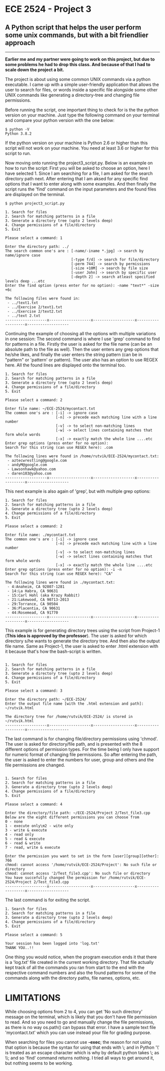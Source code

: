 # ECE 2524 - Project 3
## A Python script that helps the user perform some unix commands, but with a bit friendlier approach
---
**Earlier me and my partner were going to work on this project, but due to some problems he had to drop this class. And because of that I had to scale down the project a bit.**

The project is about using some common UNIX commands via a python executable. I came up with a simple user-friendly application that allows the user to search for files, or words inside a specific file alongside some other UNIX commands like generating a directory-tree and changing file permissions.

Before running the script, one important thing to check for is the the python version on your machine. Just type the following command on your terminal and compare your python version with the one below:

```
$ python -V
Python 3.8.2
```

If the python version on your machine is Python 2.6 or higher than this script will not work on your machine. You need at least 3.6 or higher for this script to run.

Now moving onto running the project3_script.py. Below is an example on how to run the script: First you will be asked to choose an option, here I have selected 1. Since I am searching for a file, I am asked for the search directory path next. After entering that I am aksed for any specific find options that I want to enter along with some examples. And then finally the script runs the 'find' command on the input parameters and the found files are displayed on the terminal.

```
$ python project3_script.py

1. Search for files
2. Search for matching patterns in a file
3. Generate a directory tree (upto 2 levels deep)
4. Change permissions of a file/directory
5. Exit

Please select a command: 1

Enter the directory path: ../
The search common one's are : [-name/-iname *.jpg] -> search by name/ignore case
                              [-type f/d] -> search for file/directory
                              [-perm 744] -> search by permissions
                              [-size +10M] -> search by file size
                              [-user John] -> search by specific user
                              [-depth 2] -> search atleast specified levels deep ...etc
Enter the find option (press enter for no option): -name "text*" -size +6c

The following files were found in:
 - ../text1.txt
 - ../Exercise 2/text1.txt
 - ../Exercise 2/text2.txt
 - ../text 2.txt
-------------------x-------------------x-------------------x-------------------x-------------------

```

Continuing the example of choosing all the options with multiple variations in one session: The second command is where I use 'grep' command to find for patterns in a file. Firstly the user is asked for the file name (can be an absolute path to the file as well). Then the user enters any grep options that he/she likes, and finally the user enters the string pattern (can be in "pattern" or 'pattern' or pattern). The user also has an option to use REGEX here. All the found lines are displayed onto the terminal too. 

```
1. Search for files
2. Search for matching patterns in a file
3. Generate a directory tree (upto 2 levels deep)
4. Change permissions of a file/directory
5. Exit

Please select a command: 2

Enter file name: ~/ECE-2524/mycontact.txt
The common one's are : [-i] -> ignore case
                       [-n] -> precede each matching line with a line number
                       [-v] -> to select non-matching lines
                       [-w] -> select lines containing matches that form whole words
                       [-x] -> exactly match the whole line ....etc
Enter grep options (press enter for no option):
Search for this string (can use REGEX here): .com

The following lines were found in /home/rutvik/ECE-2524/mycontact.txt:
 - aztecwrestling@google.com
 - andyM@google.com
 - Lawsonhawk@yahoo.com
 - daren103@yahoo.com
-------------------x-------------------x-------------------x-------------------x-------------------
```
This next example is also again of 'grep', but with multiple grep options:

```
1. Search for files
2. Search for matching patterns in a file
3. Generate a directory tree (upto 2 levels deep)
4. Change permissions of a file/directory
5. Exit

Please select a command: 2

Enter file name: ./mycontact.txt
The common one's are : [-i] -> ignore case
                       [-n] -> precede each matching line with a line number
                       [-v] -> to select non-matching lines
                       [-w] -> select lines containing matches that form whole words
                       [-x] -> exactly match the whole line ....etc
Enter grep options (press enter for no option): -i -n
Search for this string (can use REGEX here): "CA"

The following lines were found in ./mycontact.txt:
 - 4:Anaheim, CA 92807-1281
 - 14:La Habra, CA 90631
 - 15:Carl Hohl (aka Krazy Rabbit)
 - 21:Lakewood, CA 90713-2013
 - 29:Torrance, CA 90504
 - 36:Placentia, CA 90631
 - 44:Rosemead, CA 91770
-------------------x-------------------x-------------------x-------------------x-------------------
```

This example is for generating directory trees using the script from Project-1 (**This idea is approved by the professor**). The user is asked for which directory s/he wants to generate the directory tree. And then also the output file name. Same as Project-1, the user is asked to enter .html extension with it because that's how the bash-script is written.

```

1. Search for files
2. Search for matching patterns in a file
3. Generate a directory tree (upto 2 levels deep)
4. Change permissions of a file/directory
5. Exit

Please select a command: 3

Enter the directory path: ~/ECE-2524/
Enter the output file name [with the .html extension and path]: ~/rutvik.html

The directory tree for /home/rutvik/ECE-2524/ is stored in ~/rutvik.html
-------------------x-------------------x-------------------x-------------------x-------------------
```
The last command is for changing file/directory permissions using 'chmod'. The user is asked for directory/file path, and is presented with the 8 different options of permission types. For the time being I only have support for numeric format of changing file permissions. So after entering the path, the user is asked to enter the numbers for user, group and others and the file permissions are changed.

```

1. Search for files
2. Search for matching patterns in a file
3. Generate a directory tree (upto 2 levels deep)
4. Change permissions of a file/directory
5. Exit

Please select a command: 4

Enter the directory/file path: ~/ECE-2524/Project 2/Test_file3.cpp
Below are the eight different permissions you can choose from
0 - none
1 - execute only\m2 - wite only
3 - write & execute
4 - read only
5 - read & execute
6 - read & write
7 - read, write & execute

Enter the permission you want to set in the form [user][group][other]: 766
chmod: cannot access '/home/rutvik/ECE-2524/Project': No such file or directory
chmod: cannot access '2/Test_file3.cpp': No such file or directory
You have succefully changed the permission for /home/rutvik/ECE-2524/Project 2/Test_file3.cpp
-------------------x-------------------x-------------------x-------------------x-------------------
```
The last command is for exiting the script.

```
1. Search for files
2. Search for matching patterns in a file
3. Generate a directory tree (upto 2 levels deep)
4. Change permissions of a file/directory
5. Exit

Please select a command: 5

Your session has been logged into 'log.txt'
THANK YOU..!!

```
One thing you would notice, when the program execution ends it that there is a 'log.txt' file created in the current working directory. That file actually kept track of all the commands you ran from start to the end with the respective command numbers and also the found patterns for some of the commands along with the directory paths, file names, options, etc.

# LIMITATIONS
While choosing options from 2 to 4, you can get 'No such directory' message on the terminal, which is likely that you don't have file permission to read. And so you need to go and manually change the file permissions, as there is no way os.path() can bypass that error. I have a sample text file 'mycontact.txt' which you can use instead your file for grading purpose.

When searching for files you cannot use **-exec**; the reason for not using that option is because the syntax for using that ends with \\; and in Python '\\' is treated as an escape character which is why by default python takes \\; as \\\\; and so 'find' command returns nothing. I tried all ways to get around it, but nothing seems to be working.
